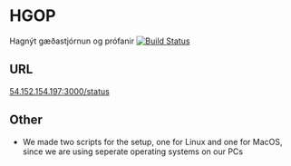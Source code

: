 # HGOP

Hagnýt gæðastjórnun og prófanir
[![Build Status](http://54.242.184.100:8080/buildStatus/icon?job=Github+pipeline)](http://54.242.184.100:8080/job/Github%20pipeline/)

## URL

[54.152.154.197:3000/status](54.152.154.197:3000/status)

## Other

* We made two scripts for the setup, one for Linux and one for MacOS, since we are using seperate operating systems on our PCs